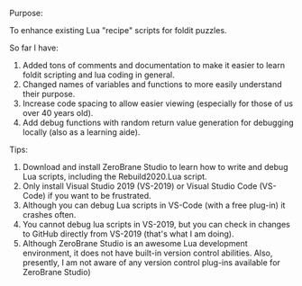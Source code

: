 Purpose:  

To enhance existing Lua "recipe" scripts for foldit puzzles.  

So far I have:  

1) Added tons of comments and documentation to make it easier to learn foldit scripting and lua coding in general.  
2) Changed names of variables and functions to more easily understand their purpose.  
3) Increase code spacing to allow easier viewing (especially for those of us over 40 years old).  
4) Add debug functions with random return value generation for debugging locally (also as a learning aide).  

Tips:  

1) Download and install ZeroBrane Studio to learn how to write and debug Lua scripts, including the Rebuild2020.Lua script.  
2) Only install Visual Studio 2019 (VS-2019) or Visual Studio Code (VS-Code) if you want to be frustrated.  
3) Although you can debug Lua scripts in VS-Code (with a free plug-in) it crashes often.  
4) You cannot debug lua scripts in VS-2019, but you can check in changes to GitHub directly from VS-2019 (that's what I am doing).  
5) Although ZeroBrane Studio is an awesome Lua development environment, it does not have built-in version control abilities. Also,  presently, I am not aware of any version control plug-ins available for ZeroBrane Studio)